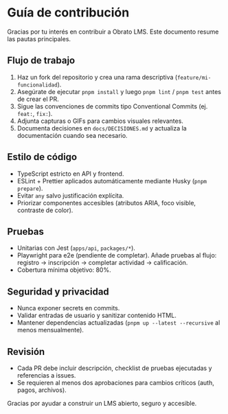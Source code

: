 # Guía de contribución

Gracias por tu interés en contribuir a Obrato LMS. Este documento resume las pautas principales.

## Flujo de trabajo

1. Haz un fork del repositorio y crea una rama descriptiva (`feature/mi-funcionalidad`).
2. Asegúrate de ejecutar `pnpm install` y luego `pnpm lint` / `pnpm test` antes de crear el PR.
3. Sigue las convenciones de commits tipo Conventional Commits (ej. `feat:`, `fix:`).
4. Adjunta capturas o GIFs para cambios visuales relevantes.
5. Documenta decisiones en `docs/DECISIONES.md` y actualiza la documentación cuando sea necesario.

## Estilo de código

- TypeScript estricto en API y frontend.
- ESLint + Prettier aplicados automáticamente mediante Husky (`pnpm prepare`).
- Evitar `any` salvo justificación explícita.
- Priorizar componentes accesibles (atributos ARIA, foco visible, contraste de color).

## Pruebas

- Unitarias con Jest (`apps/api`, `packages/*`).
- Playwright para e2e (pendiente de completar). Añade pruebas al flujo: registro → inscripción →
  completar actividad → calificación.
- Cobertura mínima objetivo: 80%.

## Seguridad y privacidad

- Nunca exponer secrets en commits.
- Validar entradas de usuario y sanitizar contenido HTML.
- Mantener dependencias actualizadas (`pnpm up --latest --recursive` al menos mensualmente).

## Revisión

- Cada PR debe incluir descripción, checklist de pruebas ejecutadas y referencias a issues.
- Se requieren al menos dos aprobaciones para cambios críticos (auth, pagos, archivos).

Gracias por ayudar a construir un LMS abierto, seguro y accesible.
